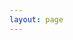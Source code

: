 ```yaml
---
layout: page
---
```

<script setup>
import {
  VPTeamPage,
  VPTeamPageTitle,
  VPTeamMembers,
} from 'vitepress/theme'

const coreMembers = [
  {
    avatar: '/image/creator.jpg',
    name: '竹栏呓语',
    title: 'Creator',
    links: [
      { icon: 'home', link: 'https://liuxp.me' },
      { icon: 'github', link: 'https://github.com/lxp135' },
      { icon: 'mail', link: 'mailto:contact@liuxp.me' }
    ],
  },
  {
    avatar: '/image/developer1.jpg',
    name: 'BaldHead',
    title: 'Backend Developer',
    links: [
      { icon: 'github', link: 'https://github.com/bald-head' },
      { icon: 'mail', link: 'mailto:tianxiang.deng@foxmail.com' }
    ],
  },
  {
    avatar: '/image/developer2.jpg',
    name: 'LJQ',
    title: 'Frontend Developer',
    links: [
    ],
  },
]


</script>

<VPTeamPage>
  <VPTeamPageTitle>
    <template #title>Our Team</template>
    <template #lead>
    Our team members come from all corners of the world, united by a common vision.
    </template>
  </VPTeamPageTitle>
  <VPTeamMembers size="small" :members="coreMembers" />
</VPTeamPage>